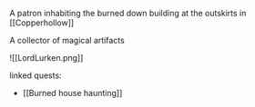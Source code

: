 A patron inhabiting the burned down building at the outskirts in [[Copperhollow]]

A collector of magical artifacts

![[LordLurken.png]]

linked quests:
- [[Burned house haunting]]